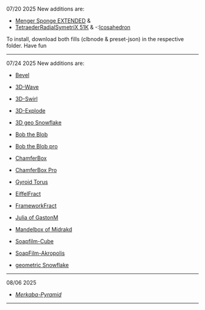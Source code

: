 07/20 2025
New additions are:

- [Menger Sponge EXTENDED](https://github.com/bennoH2025/COOLLAB-Community-Nodes/tree/main/nodes/geometry/3D%20Shapes/Menger%20Sponge%20EXTENDED)
&
- [TetraederRadialSymetriX 51K](https://github.com/bennoH2025/COOLLAB-Community-Nodes/tree/main/nodes/geometry/3D%20Shapes/TetraederRadialSymetriX%2051K)
&
-:[Icosahedron](https://github.com/bennoH2025/COOLLAB-Community-Nodes/tree/main/nodes/geometry/3D%20Shapes/Icosahedron)

To install, download both fills (clbnode & preset-json) in the respective folder.
Have fun

---

07/24 2025
New additions are:

- [Bevel](https://github.com/bennoH2025/COOLLAB-Community-Nodes/tree/main/nodes/geometry/3D%20Shape%20Modifier/Bevel)
  
- [3D-Wave](https://github.com/bennoH2025/COOLLAB-Community-Nodes/tree/main/nodes/geometry/3D%20Shape%20Modifier/3D-Wave)
  
- [3D-Swirl](https://github.com/bennoH2025/COOLLAB-Community-Nodes/tree/main/nodes/geometry/3D%20Shape%20Modifier/3D-Swirl)
  
- [3D-Explode](https://github.com/bennoH2025/COOLLAB-Community-Nodes/tree/main/nodes/geometry/3D%20Shape%20Modifier/3D-Explode)

- [3D geo Snowflake](https://github.com/bennoH2025/COOLLAB-Community-Nodes/tree/main/nodes/geometry/3D%20Shapes/3D%20geo%20Snowflake)
  
- [Bob the Blob](https://github.com/bennoH2025/COOLLAB-Community-Nodes/tree/main/nodes/geometry/3D%20Shapes/Bob%20the%20Blob)
  
- [Bob the Blob pro](https://github.com/bennoH2025/COOLLAB-Community-Nodes/tree/main/nodes/geometry/3D%20Shapes/Bob%20the%20Blob%20pro)
  
- [ChamferBox](https://github.com/bennoH2025/COOLLAB-Community-Nodes/tree/main/nodes/geometry/3D%20Shapes/ChamferBox)
  
- [ChamferBox Pro](https://github.com/bennoH2025/COOLLAB-Community-Nodes/tree/main/nodes/geometry/3D%20Shapes/ChamferBox%20Pro)
  
- [Gyroid Torus](https://github.com/bennoH2025/COOLLAB-Community-Nodes/tree/main/nodes/geometry/3D%20Shapes/Gyroid%20Torus)
  
- [EiffelFract](https://github.com/bennoH2025/COOLLAB-Community-Nodes/tree/main/nodes/geometry/3D%20Shapes/EiffelFract)
  
- [FrameworkFract](https://github.com/bennoH2025/COOLLAB-Community-Nodes/tree/main/nodes/geometry/3D%20Shapes/FrameworkFract)
  
- [Julia of GastonM](https://github.com/bennoH2025/COOLLAB-Community-Nodes/tree/main/nodes/geometry/3D%20Shapes/Julia%20of%20GastonM)
  
- [Mandelbox of Midrakd](https://github.com/bennoH2025/COOLLAB-Community-Nodes/tree/main/nodes/geometry/3D%20Shapes/Mandelbox%20of%20Midrakd)
  
- [Soapfilm-Cube](https://github.com/bennoH2025/COOLLAB-Community-Nodes/tree/main/nodes/geometry/3D%20Shapes/Soapfilm-Cube)
  
- [SoapFilm-Akropolis](https://github.com/bennoH2025/COOLLAB-Community-Nodes/tree/main/nodes/geometry/3D%20Shapes/SoapFilm-Akropolis)

- [geometric Snowflake](https://github.com/bennoH2025/COOLLAB-Community-Nodes/tree/main/nodes/geometry/Shape/geometric%20Snowflake)


---

08/06 2025

- [*Merkaba-Pyramid*](https://github.com/bennoH2025/COOLLAB-Community-Nodes/tree/main/nodes/geometry/3D%20Shapes/Merkaba-Pyramid)



---
